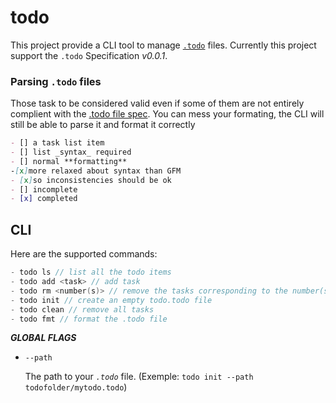 # todo
This project provide a CLI tool to manage [`.todo`](https://github.com/slashformotion/.todo) files. Currently this project support the `.todo` Specification *v0.0.1*.


### Parsing `.todo` files
Those task to be considered valid even if some of them are not entirely complient with the [.todo file spec](https://github.com/slashformotion/.todo). You can mess your formating, the CLI will still be able to parse it and format it correctly
```md
- [] a task list item
- [] list _syntax_ required
- [] normal **formatting**
-[x]more relaxed about syntax than GFM
- [x]so inconsistencies should be ok
- [] incomplete
- [x] completed
```
<!--  -->
## CLI
Here are the supported commands:
```c <!-- I am aware this is not a c snippet, it's just here to make the syntax highlighting work -->
- todo ls // list all the todo items
- todo add <task> // add task
- todo rm <number(s)> // remove the tasks corresponding to the number(s)
- todo init // create an empty todo.todo file
- todo clean // remove all tasks
- todo fmt // format the .todo file
```


***GLOBAL FLAGS***
- `--path`

  The path to your *`.todo`* file. (Exemple: `todo init --path todofolder/mytodo.todo`)

<!-- ***COMMAND SPECIFIC FLAGS***

- `ls`
  - `--done`

    Only shows the ended tasks

  - `--todo`

    Only show the waiting tasks -->
